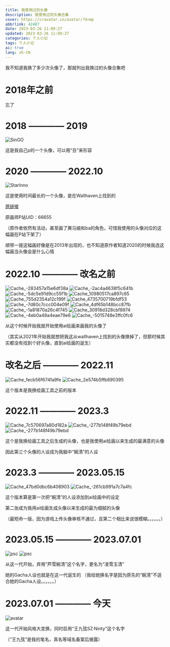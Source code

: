 ```yaml
---
title: 我使用过的头像
description: 我使用过的头像合集
cover: https://cravatar.cn/avatar/?d=mp
abbrlink: 42487
date: 2023-03-26 11:09:27
updated: 2023-03-26 11:09:27
categories: 个人小记
tags: 个人小记
ai: true
lang: zh-CN
---
```

我不知道我换了多少次头像了，那就列出我换过的头像合集吧
# 2018年之前
忘了
# 2018 ———— 2019
![SinGO](https://jsd.cdn.storisinz.site/gh/SinzMise/MYPictures@master/SinGO.5j6d1hbj6xc0.webp)

这是我自己p的一个头像，可以用“丑”来形容
# 2020 ———— 2022.10
![StarInno](https://jsd.cdn.storisinz.site/gh/SinzMise/MYPictures@master/old.5jrmp3mdt080.webp)

这是使用时间最长的一个头像，是在Wallhaven上找到的

[原链接](https://whvn.cc/4dp66j)

原画师P站UID：66655

（原作者依然有活动，甚至画了赛马娘和ba的角色，可惜我使用的头像对应的这幅画在P站下架了）

顺带一提这幅画好像是在2013年出现的，也不知道原作者知道2020的时候我选这幅画当头像会是什么心情
# 2022.10 ———— 改名之前
<div class="flex flex-col">

<div class="flex grid-cols-2 justify-center items-center">

![Cache_-283457a15e6df38a](https://jsd.cdn.storisinz.site/gh/SinzMise/MYPictures@master/Cache_-283457a15e6df38a.l3nzkep0n40.webp)
![Cache_-2ac4a4638f5c641b](https://jsd.cdn.storisinz.site/gh/SinzMise/MYPictures@master/Cache_-2ac4a4638f5c641b.6g8asgw18j00.webp)
![Cache_-5dc5e91d9cc55f1b](https://jsd.cdn.storisinz.site/gh/SinzMise/MYPictures@master/Cache_-5dc5e91d9cc55f1b.5wx1mup5euw0.webp)
![Cache_10980517ca897c65](https://jsd.cdn.storisinz.site/gh/SinzMise/MYPictures@master/Cache_10980517ca897c65.tjtkui4uv80.webp)
![Cache_755d2354a12c199f](https://jsd.cdn.storisinz.site/gh/SinzMise/MYPictures@master/Cache_755d2354a12c199f.6zus1jun5000.webp)
![Cache_4735700719bfdf53](https://jsd.cdn.storisinz.site/gh/SinzMise/MYPictures@master/Cache_4735700719bfdf53.5us8rk5zg5s0.webp)
![Cache_-7d80c7ccc004e09f](https://jsd.cdn.storisinz.site/gh/SinzMise/MYPictures@master/Cache_-7d80c7ccc004e09f.6xq69h6wseg0.webp)
![Cache_4df65b148bcc87fb](https://jsd.cdn.storisinz.site/gh/SinzMise/MYPictures@master/Cache_4df65b148bcc87fb.4ovrgxf4c2o.webp)
![Cache_-1a81870a26c4f745](https://jsd.cdn.storisinz.site/gh/SinzMise/MYPictures@master/Cache_-1a81870a26c4f745.53d53ty9qyg0.webp)
![Cache_30918d328cbf8974](https://jsd.cdn.storisinz.site/gh/SinzMise/MYPictures@master/Cache_30918d328cbf8974.38380nw6y9g0.webp)
![Cache_-4eb0a48a4eae79e6](https://jsd.cdn.storisinz.site/gh/SinzMise/MYPictures@master/Cache_-4eb0a48a4eae79e6.6xry2g1tc000.webp)
![Cache_-5015748e3ffc0fc6](https://jsd.cdn.storisinz.site/gh/SinzMise/MYPictures@master/Cache_-5015748e3ffc0fc6.3v0jq8b2oso0.webp)

</div>

</div>

从这个时候开始我就开始使用ai绘画来画我的头像了

<psw>（其实从2021年开始我就想把我这从wallhaven上找到的头像换掉了，但那时候其实都没有找到个好头像，直到ai绘画的诞生）</psw>

# 改名之后 ———— 2022.11

<div class="flex flex-col">

<div class="flex grid-cols-2 justify-center items-center">

![Cache_fecb56f674fa9fe](https://jsd.cdn.storisinz.site/gh/SinzMise/MYPictures@master/Cache_fecb56f674fa9fe.5wk8tmxysvs0.webp)
![Cache_2e574b5ffb690395](https://jsd.cdn.storisinz.site/gh/SinzMise/MYPictures@master/Cache_2e574b5ffb690395.2bvbeizd71s0.webp)

</div>

</div>

这个版本是我换绘画工具之前的版本
# 2022.11 ———— 2023.3
<div class="flex flex-col">

<div class="flex grid-cols-2 justify-center items-center">

![Cache_7c570697a80d182a](https://jsd.cdn.storisinz.site/gh/SinzMise/MYPictures@master/Cache_7c570697a80d182a.5gsp5chvmro0.webp)
![Cache_-277b148f49b79ebd](https://jsd.cdn.storisinz.site/gh/SinzMise/MYPictures@master/Cache_-277b148f49b79ebd.2exp0lvzpdxc.webp)
![Cache_-277b148f49b79ebd](https://jsd.cdn.storisinz.site/gh/SinzMise/MYPictures@master/Cache_-277b148f49b79ebd.2exp0lvzpdxc.webp)

</div>

</div>

这个是我换绘画工具之后生成的头像，也是我使用ai绘画以来生成的最满意的头像

<psw>因此第三个头像的人设成为我脑中“婉清”的人设</psw>

# 2023.3 ———— 2023.05.15

<div class="flex flex-col">

<div class="flex grid-cols-2 justify-center items-center">

![Cache_47bd0dbc6b408903](https://jsd.cdn.storisinz.site/gh/SinzMise/MYPictures@master/Cache_47bd0dbc6b408903.17bs9522qg5c.webp)
![Cache_-261cb991a7c7a4fc](https://jsd.cdn.storisinz.site/gh/SinzMise/MYPictures@master/Cache_-261cb991a7c7a4fc.2a30pme95qxw.webp)

</div>

</div>

这个版本算是第一次把“婉清”的人设添加到ai绘画中的设定

第二张成为我用ai绘画生成头像以来生成的最为细腻的头像

<psw>（最短命一版，因为游戏上传头像审核不通过，且第二个相比来说很模糊。。。。。。）</psw>

# 2023.05.15 ———— 2023.07.01

<div class="flex flex-col">

<div class="flex grid-cols-2 justify-center items-center">

![psc](https://jsd.cdn.storisinz.site/gh/SinzMise/picx-images-hosting@master/20230525/psc.tur1juwwcq8.webp)
![psc](https://jsd.cdn.storisinz.site/gh/SinzMise/picx-images-hosting@master/20230525/psc.28fxw2ub7uvw.webp)

</div>

</div>

从这一代开始，弃用“芦雪婉清”这个名字，更名为“凌雪玉清”

她的Gacha人设也就是在这一代诞生的 <psw>（我给她换名字是因为原先的“婉清”不适合她的Gacha人设。。。。。。）</psw>

# 2023.07.01 ———— 今天

<div class="flex flex-col">

<div class="flex grid-cols-2 justify-center items-center">

![avatar](https://jsd.cdn.storisinz.site/gh/SinzMise/picx-images-hosting@master/20230704/avatar.221tx2miyvsw.webp)

</div>

</div>

这一代开始风格大变换，同时启用“王九弦SZ·Ninty”这个名字

（“王九弦”是我的笔名，真名等域名备案后揭露）